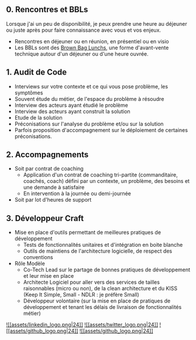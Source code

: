 
## 0. Rencontres et BBLs
Lorsque j'ai un peu de disponibilité, je peux prendre une heure au déjeuner ou juste après pour faire connaissance avec vous et vos enjeux.
* Rencontres en déjeuner ou en réunion, en présentiel ou en visio
* Les BBLs sont des [Brown Bag Lunchs](https://www.brownbaglunch.fr/baggers.html), une forme d'avant-vente technique autour d'un déjeuner ou d'une heure ouvrée.

## 1. Audit de Code
* Interviews sur votre contexte et ce qui vous pose problème, les symptômes
* Souvent étude du métier, de l'espace du problème à résoudre
* Interview des acteurs ayant étudié le problème
* Interview des acteurs ayant construit la solution
* Etude de la solution
* Préconisations sur l'analyse du problème et/ou sur la solution
* Parfois proposition d'accompagnement sur le déploiement de certaines préconisations.

## 2. Accompagnements
* Soit par contrat de coaching
	* Application d'un contrat de coaching tri-partite (commanditaire, coachés, coach) défini par un contexte, un problème, des besoins et une demande à satisfaire
	* En intervention à la journée ou demi-journée
* Soit par lot d'heures de support

## 3. Développeur Craft
* Mise en place d'outils permettant de meilleures pratiques de développement
	* Tests de fonctionnalités unitaires et d'intégration en boite blanche
	* Outils de maintiens de l'architecture logicielle, de respect des conventions
* Rôle Modèle
	* Co-Tech Lead sur le partage de bonnes pratiques de développement et leur mise en place
	* Architecte Logiciel pour aller vers des services de tailles raisonnables (micro ou non), de la clean architecture et du KISS (Keep It Simple, Small - NDLR : je préfère Small)
	* Développeur volontaire (sur la mise en place de pratiques de développement et tenant les délais de livraison de fonctionnalités métier)

<span class="right-align">[![[assets/linkedin_logo.png|24]]](https://www.linkedin.com/in/nicolas-fedou/) [![[assets/twitter_logo.png|24]]](https://twitter.com/CoulasFedou) [![[assets/github_logo.png|24]]](https://github.com/coulas) [![[assets/github_logo.png|24]]](https://github.com/PermaSoft)</span>
